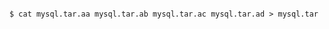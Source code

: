 <!-- usedin: [ _includes/_inlines/AddIns/common/database-backups/database-backups_manually-download-v1.md] -->

```

$ cat mysql.tar.aa mysql.tar.ab mysql.tar.ac mysql.tar.ad > mysql.tar 

```
